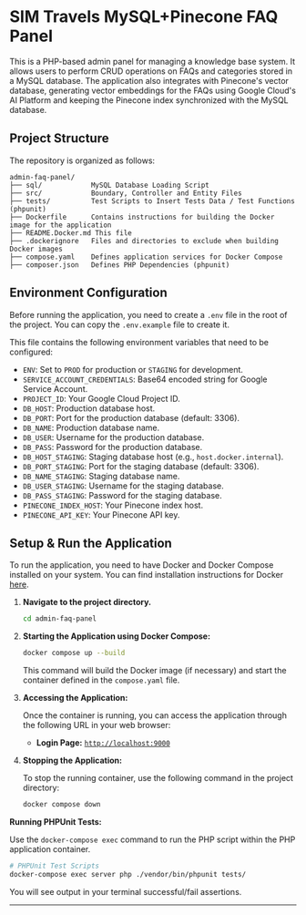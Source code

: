 # SIM Travels MySQL+Pinecone FAQ Panel

This is a PHP-based admin panel for managing a knowledge base system. It allows users to perform CRUD operations on FAQs and categories stored in a MySQL database. The application also integrates with Pinecone's vector database, generating vector embeddings for the FAQs using Google Cloud's AI Platform and keeping the Pinecone index synchronized with the MySQL database.

## Project Structure
The repository is organized as follows:
```
admin-faq-panel/
├── sql/            MySQL Database Loading Script
├── src/            Boundary, Controller and Entity Files
├── tests/          Test Scripts to Insert Tests Data / Test Functions (phpunit)
├── Dockerfile      Contains instructions for building the Docker image for the application
├── README.Docker.md This file
├── .dockerignore   Files and directories to exclude when building Docker images
├── compose.yaml    Defines application services for Docker Compose
├── composer.json   Defines PHP Dependencies (phpunit)
```

## Environment Configuration

Before running the application, you need to create a `.env` file in the root of the project. You can copy the `.env.example` file to create it.

This file contains the following environment variables that need to be configured:

*   `ENV`: Set to `PROD` for production or `STAGING` for development.
*   `SERVICE_ACCOUNT_CREDENTIALS`: Base64 encoded string for Google Service Account.
*   `PROJECT_ID`: Your Google Cloud Project ID.
*   `DB_HOST`: Production database host.
*   `DB_PORT`: Port for the production database (default: 3306).
*   `DB_NAME`: Production database name.
*   `DB_USER`: Username for the production database.
*   `DB_PASS`: Password for the production database.
*   `DB_HOST_STAGING`: Staging database host (e.g., `host.docker.internal`).
*   `DB_PORT_STAGING`: Port for the staging database (default: 3306).
*   `DB_NAME_STAGING`: Staging database name.
*   `DB_USER_STAGING`: Username for the staging database.
*   `DB_PASS_STAGING`: Password for the staging database.
*   `PINECONE_INDEX_HOST`: Your Pinecone index host.
*   `PINECONE_API_KEY`: Your Pinecone API key.

## Setup & Run the Application

To run the application, you need to have Docker and Docker Compose installed on your system. You can find installation instructions for Docker [here](https://docs.docker.com/get-started/get-docker/).

1.  **Navigate to the project directory.**
    ```bash
    cd admin-faq-panel
    ```

2.  **Starting the Application using Docker Compose:**
    ```bash
    docker compose up --build
    ```
    This command will build the Docker image (if necessary) and start the container defined in the `compose.yaml` file.

3.  **Accessing the Application:**

    Once the container is running, you can access the application through the following URL in your web browser:
    * **Login Page:** [`http://localhost:9000`](http://localhost:9000)

4.  **Stopping the Application:**

    To stop the running container, use the following command in the project directory:
    ```bash
    docker compose down
    ```

**Running PHPUnit Tests:**

Use the `docker-compose exec` command to run the PHP script within the PHP application container.

```bash
# PHPUnit Test Scripts
docker-compose exec server php ./vendor/bin/phpunit tests/
```

You will see output in your terminal successful/fail assertions.

---
